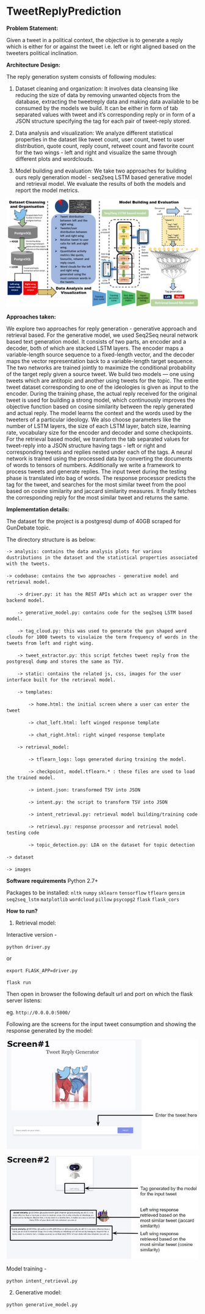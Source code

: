 # TweetReplyPrediction

**Problem Statement:**

Given a tweet in a political context, the objective is to generate a reply which is either for or against the tweet i.e. left or right aligned based on the tweeters political inclination.


**Architecture Design:**

The reply generation system consists of following modules:

1) Dataset cleaning and organization: It involves data cleansing like reducing the size of data by removing unwanted objects from the database, extracting the tweetreply data and making data available to be consumed
by the models we build. It can be either in form of tab separated values with tweet and it’s corresponding reply or in form of a JSON structure specifying the tag for each pair of tweet-reply stored.

2) Data analysis and visualization: We analyze different statistical properties in the dataset like tweet count, user count, tweet to user distribution, quote count, reply count, retweet count and favorite count for the two wings - left and right and visualize the same through different plots and wordclouds.

3) Model building and evaluation: We take two approaches for building ours reply generation model - seq2seq LSTM based generative model and retrieval model. We evaluate the results of both the models and report the model metrics.

![](images/project_overview.jpg)

**Approaches taken:**

We explore two approaches for reply generation - generative approach and retrieval based. For the generative model, we used Seq2Seq neural network based text generation model. It consists of two parts, an encoder and a decoder, both of which are stacked LSTM layers. The encoder maps a variable-length source sequence to a fixed-length vector, and the decoder maps the vector representation back to a variable-length target sequence. The two networks are trained jointly to maximize the conditional probability of the target reply given a source tweet. We build two models — one using tweets which are antitopic and another using tweets for the topic. The entire tweet dataset corresponding to one of the ideologies is given as input to the encoder. During the training phase, the actual reply received for the original tweet is used for building a strong model, which continuously improves the objective function based on cosine similarity between the reply generated and actual reply. The model learns the context and the words used by the tweeters of a particular ideology. We also choose parameters like the number of LSTM layers, the size of each LSTM layer, batch size, learning rate, vocabulary size for the encoder and decoder and some checkpoints. For the retrieval based model, we transform the tab separated values for tweet-reply into a JSON structure having tags - left or right and corresponding tweets and replies nested under each of the tags. A neural network is trained using the processed data by converting the documents of words to tensors of numbers. Additionally we write a framework to process tweets and generate replies. The input tweet during the testing phase is translated into bag of words. The response processor predicts the tag for the tweet, and searches for the most similar tweet from the pool based on cosine similarity and jaccard similarity measures. It finally fetches the corresponding reply for the most similar tweet and returns the same.


**Implememtation details:**

The dataset for the project is a postgresql dump of 40GB scraped for GunDebate topic.

The directory structure is as below:

    -> analysis: contains the data analysis plots for various dustributions in the dataset and the statistical properties associated with the tweets.
    
    -> codebase: contains the two approaches - generative model and retrieval model.
        
        -> driver.py: it has the REST APIs which act as wrapper over the backend model.
        
        -> generative_model.py: contains code for the seq2seq LSTM based model.
        
        -> tag_cloud.py: this was used to generate the gun shaped word clouds for 1000 tweets to visulaize the term frequency of words in the tweets from left and right wing.
        
        -> tweet_extractor.py: this script fetches tweet reply from the postgresql dump and stores the same as TSV.
        
        -> static: contains the related js, css, images for the user interface built for the retrieval model. 
        
        -> templates: 
        
            -> home.html: the initial screen where a user can enter the tweet
        
            -> chat_left.html: left winged response template
        
            -> chat_right.html: right winged response template
        
        -> retrieval_model:
        
            -> tflearn_logs: logs generated during training the model.
        
            -> checkpoint, model.tflearn.* : these files are used to load the trained model.
        
            -> intent.json: transformed TSV into JSON
        
            -> intent.py: the script to transform TSV into JSON
        
            -> intent_retrieval.py: retrieval model building/training code
        
            -> retrieval.py: response processor and retrieval model testing code
        
            -> topic_detection.py: LDA on the dataset for topic detection
    
    -> dataset
    
    -> images


**Software requirements**
Python 2.7+

Packages to be installed:
`nltk`
`numpy`
`sklearn`
`tensorflow`
`tflearn`
`gensim`
`seq2seq_lstm`
`matplotlib`
`wordcloud`
`pillow`
`psycopg2`
`flask`
`flask_cors`


**How to run?**

1) Retrieval model:

Interactive version -

`python driver.py`

or

`export FLASK_APP=driver.py`

`flask run`

Then open in browser the following default url and port on which the flask server listens:

eg. `http://0.0.0.0:5000/`

Following are the screens for the input tweet consumption and showing the response generated by the model:

![](images/screen1.JPG)

![](images/screen2.JPG)

Model training - 

`python intent_retrieval.py`


2) Generative model:

`python generative_model.py`